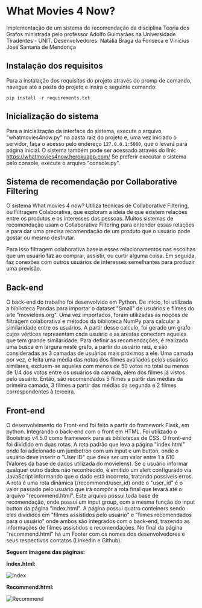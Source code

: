 # What Movies 4 Now?
Implementação de um sistema de recomendação da disciplina Teoria dos Grafos ministrada pelo professor Adolfo Guimarães na Universidade Tiradentes - UNIT.
Desenvolvedores: Natália Braga da Fonseca e Vinícius José Santana de Mendonça

## Instalação dos requisitos
Para a instalação dos requisitos do projeto através do promp de comando, navegue até a pasta do projeto e insira o seguinte comando:

```
pip install -r requirements.txt
```

## Inicialização do sistema
Para a inicialização da interface do sistema, execute o arquivo "whatmovies4now.py" na pasta raiz do projeto e, uma vez iniciado o servidor, faça o acesso pelo endereço `127.0.0.1:5000`, que o levará para página inicial.
O sistema também pode ser acessado através do link: https://whatmovies4now.herokuapp.com/
Se preferir executar o sistema pelo console, execute o arquivo "console.py".

## Sistema de recomendação por Collaborative Filtering
O sistema What movies 4 now? Utiliza técnicas de Collaborative Filtering, ou Filtragem Colaborativa, que exploram a ideia de que existem relações entre os produtos e os interesses das pessoas. Muitos sistemas de recomendação usam o Collaborative Filtering para entender essas relações e para dar uma precisa recomendação de um produto que o usuário pode gostar ou mesmo desfrutar.

Para isso filtragem colaborativa baseia esses relacionamentos nas escolhas que um usuário faz ao comprar, assistir, ou curtir alguma coisa. Em seguida, faz conexões com outros usuários de interesses semelhantes para produzir uma previsão.

## Back-end
O back-end do trabalho foi desenvolvido em Python. De início, foi utilizada a biblioteca Pandas para importar o dataset "Small" de usuários e filmes do site "movielens.org". Uma vez importados, foram utilizadas as noções de filtragem colaborativa e métodos da biblioteca NumPy para calcular a similaridade entre os usuários.
A partir desse calculo, foi gerado um grafo cujos vértices representam cada usuário e as arestas conectam aqueles que tem grande similaridade. 
Para definir as recomendações, é realizada uma busca em largura neste grafo, a partir do usuário raiz, e são consideradas as 3 camadas de usuários mais próximos a ele. Uma camada por vez, é feita uma média das notas dos filmes avaliados pelos usuários similares, excluem-se aqueles com menos de 50 votos no total ou menos de 1/4 dos votos entre os usuários da camada, além dos filmes já vistos pelo usuário.
Então, são recomendados 5 filmes a partir das médias da primeira camada, 3 filmes a partir das médias da segunda e 2 filmes correspondentes à terceira.

## Front-end
O desenvolvimento do Front-end foi feito a partir do framework Flask, em python. Integrando o back-end com o front em HTML. Foi utilizado o Bootstrap v4.5.0 como framework para as bibliotecas de CSS.
O front-end foi dividido em duas rotas. A rota padrão que leva a página "index.html" onde  foi adicionado um jumbotron com um input e um button, onde o usuário deve inserir o "User ID" que deve ser um valor entre 1 a 610 (Valores da base de dados utilizada do movielens). Se o usuário informar qualquer outro dados não reconhecido, é emitido um alert configurado via JavaScript informando que o dado está incorreto, tratando possiveis erros.
A rota é uma rota dinâmica (/recommend/user_id) onde o "user_id" é o valor passado pelo usuário que irá compôr a rota final que levará até o arquivo "recommend.html". Este arquivo possui toda base de recomendação, onde possui um input group, com a mesma função do input button da página "index.html".
A página possui quatro conteiners sendo eles divididos em "filmes assistidos pelo usuário" e "filmes recomendados para o usuário" onde ambos são integrados com o back-end, trazendo as informações de filmes assistidos e recomendações.
No final da página "recommend.html" há um Footer com os nomes dos desenvolvedores e seus respectivos contatos (Linkedin e Github).

<b>Seguem imagens das páginas:</b>


<b>Index.html:</b>

![Index](https://i.imgur.com/zn0KSHZ.jpg)


<b>Recommend.html:</b>

![Recommend](https://i.imgur.com/hK8Fgpe.jpg)
